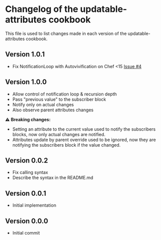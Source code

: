 # Changelog of the updatable-attributes cookbook

This file is used to list changes made in each version of the updatable-attributes cookbook.

## Version 1.0.1
- Fix NotificationLoop with Autovivification on Chef <15 [Issue #4](https://github.com/Annih/chef-updatable-attributes/issues/4)

## Version 1.0.0
- Allow control of notification loop & recursion depth
- Pass "previous value" to the subscriber block
- Notify only on actual changes
- Also observe parent attributes changes 

⚠️ **Breaking changes:**

- Setting an attribute to the current value used to notify the subscribers blocks, now only actual changes are notified.
- Attributes update by parent override used to be ignored, now they are notifying the subscribers block if the value changed.

## Version 0.0.2
- Fix calling syntax
- Describe the syntax in the README.md

## Version 0.0.1
- Initial implementation

## Version 0.0.0
- Initial commit
